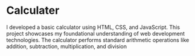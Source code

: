 # Calculater
I developed a basic calculator using HTML, CSS, and JavaScript. This project showcases my foundational understanding of web development technologies. The calculator performs standard arithmetic operations like addition, subtraction, multiplication, and division
